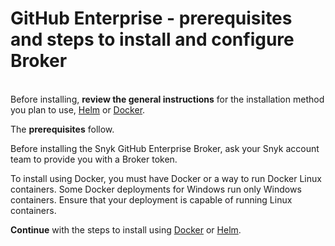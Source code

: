 # GitHub Enterprise - prerequisites and steps to install and configure Broker

\
Before installing, **review the general instructions** for the installation method you plan to use, [Helm](../install-and-configure-broker-using-helm.md) or [Docker](../install-and-configure-broker-using-docker.md).

The **prerequisites** follow.

Before installing the Snyk GitHub Enterprise Broker, ask your Snyk account team to provide you with a Broker token.

To install using Docker, you must have Docker or a way to run Docker Linux containers. Some Docker deployments for Windows run only Windows containers. Ensure that your deployment is capable of running Linux containers.

**Continue** with the steps to install using [Docker](setup-broker-with-github-enterprise.md) or [Helm](github-enterprise-install-and-configure-using-helm.md).
